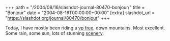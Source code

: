 +++
path = "/2004/08/16/slashdot-journal-80470-bonjour/"
title = "Bonjour"
date = "2004-08-16T00:00:00+00:00"
[extra]
slashdot_url = "https://slashdot.org/journal/80470/bonjour"
+++

<p>Today, I have mostly been riding a <a href="http://www.santacruzmtb.com/bicycles/vpfree.php">vp free</a>, down mountains. Most excellent. Some rain, some sun, lots of stunning <a href="http://www.timwise.co.uk/images/IMG_3894.JPG">scenery</a>.</p>


